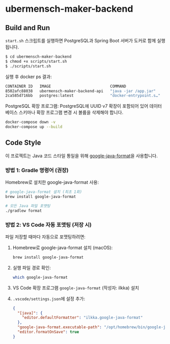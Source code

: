 # ubermensch-maker-backend

## Build and Run

`start.sh` 스크립트를 실행하면 PostgreSQL과 Spring Boot 서버가 도커로 함께 실행됩니다.

```bash
$ cd ubermensch-maker-backend
$ chmod +x scripts/start.sh
$ ./scripts/start.sh
```

실행 후 docker ps 결과:

```bash
CONTAINER ID   IMAGE                          COMMAND                  CREATED          STATUS        PORTS                    NAMES
8502afc88038   ubermensch-maker-backend-api   "java -jar /app.jar"     35 minutes ago   Up 1 second   0.0.0.0:8080->8080/tcp   api
2ca585d716bb   postgres:latest                "docker-entrypoint.s…"   35 minutes ago   Up 1 second   0.0.0.0:5432->5432/tcp   db
```

PostgreSQL 확장 프로그램:
PostgreSQL에 UUID v7 확장이 포함되어 있어 데이터베이스 스키마나 확장 프로그램 변경 시 볼륨을 삭제해야 합니다.

```bash
docker-compose down -v
docker-compose up --build
```

## Code Style

이 프로젝트는 Java 코드 스타일 통일을 위해 [google-java-format](https://github.com/google/google-java-format)을 사용합니다.

### 방법 1: Gradle 명령어 (권장)

Homebrew로 설치한 google-java-format 사용:

```bash
# google-java-format 설치 (최초 1회)
brew install google-java-format

# 모든 Java 파일 포맷팅
./gradlew format
```

### 방법 2: VS Code 자동 포맷팅 (저장 시)

파일 저장할 때마다 자동으로 포맷팅하려면:

1. Homebrew로 google-java-format 설치 (macOS):
   ```bash
   brew install google-java-format
   ```

2. 실행 파일 경로 확인:
   ```bash
   which google-java-format
   ```

3. VS Code 확장 프로그램 `google-java-format` (작성자: ilkka) 설치

4. `.vscode/settings.json`에 설정 추가:
   ```json
   {
     "[java]": {
       "editor.defaultFormatter": "ilkka.google-java-format"
     },
     "google-java-format.executable-path": "/opt/homebrew/bin/google-java-format",
     "editor.formatOnSave": true
   }
   ```
